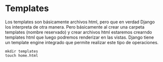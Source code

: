 # Templates

Los templates son básicamente archivos html, pero que en verdad Django los interpreta de otra manera. Pero básicamente al crear una carpeta templates (nombre reservado) y crear archivos html estaremos crearndo templates html que luego podremos renderizar en las vistas. Django tiene un template engine integrado que permite realizar este tipo de operaciones.

```
mkdir templates
touch home.html
```

